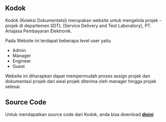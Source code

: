 ## Kodok

Kodok (Koleksi Dokumentatsi) merupakan website untuk mengelola projek - projek di departemen SDTL (Service Delivery and Test Laboratory), PT. Artajasa Pembayaran Elektronik.

Pada Website ini terdapat beberapa level user yaitu

- Admin
- Manager
- Engineer
- Guest

Website ini diharapkan dapat mempermudah proses assign projek dan dokumentasi projek dari awal projek diterima oleh manager hingga projek selesai.

## Source Code

Untuk mendapatkan source code dari Kodok, anda bisa download **[disini](https://github.com/aufarr16/Kodok)**

